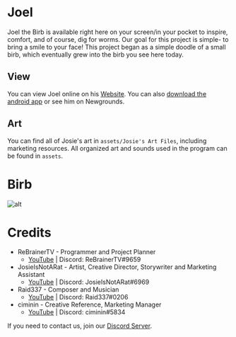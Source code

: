 # Joel
Joel the Birb is available right here on your screen/in your pocket to inspire, comfort, and of course, dig for worms. Our goal for this project is simple- to bring a smile to your face! This project began as a simple doodle of a small birb, which eventually grew into the birb you see here today.

## View
You can view Joel online on his [Website](https://joel-online.web.app). You can also [download the android app](https://joel-online.web.app/apk/latest) or see him on Newgrounds.

## Art
You can find all of Josie's art in `assets/Josie's Art Files`, including marketing resources. All organized art and sounds used in the program can be found in `assets`.

# Birb
![alt](https://media.discordapp.net/attachments/827393319021707294/827761278792892446/ezgif.com-gif-maker_4.gif)

# Credits
- ReBrainerTV - Programmer and Project Planner
  - [YouTube](https://www.youtube.com/channel/UCnwCOinP89LbzbhdFYyU7jg) | Discord: ReBrainerTV#9659
- JosieIsNotARat - Artist, Creative Director, Storywriter and Marketing Assistant
  - [YouTube](https://www.youtube.com/channel/UC0zqaBK31y0oWPACm0DtEdA) | Discord: JosieIsNotARat#6969
- Raid337 - Composer and Musician
  - [YouTube](https://www.youtube.com/channel/UCl19cgDN_Zsdp8VEpu72Yvw) | Discord: Raid337#0206
- ciminin - Creative Reference, Marketing Manager
  - [YouTube](https://www.youtube.com/channel/UCGreiXCzjh9ZZjpNr-0vrAg) | Discord: ciminin#5834

If you need to contact us, join our [Discord Server](https://discord.gg/TBcjteby42).
